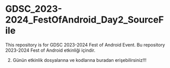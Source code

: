 # GDSC_2023-2024_FestOfAndroid_Day2_SourceFile
This repository is for GDSC 2023-2024 Fest of Android Event. Bu repository 2023-2024 Fest of Android etkinliği içindir.


2. Günün etkinlik dosyalarına ve kodlarına buradan erişebilirsiniz!!!
